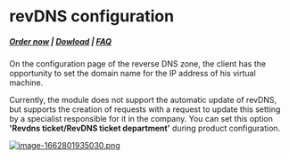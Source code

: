 # revDNS configuration

#####  [Order now](https://panel.puqcloud.com/index.php?rp=/store/whmcs-module-proxmox-kvm) | [Dowload](https://download.puqcloud.com/WHMCS/servers/PUQ_WHMCS-Proxmox-KVM/) | [FAQ](https://faq.puqcloud.com/)

On the configuration page of the reverse DNS zone, the client has the opportunity to set the domain name for the IP address of his virtual machine.

Currently, the module does not support the automatic update of revDNS, but supports the creation of requests with a request to update this setting by a specialist responsible for it in the company. You can set this option **'Revdns ticket/RevDNS ticket department'** during product configuration.

[![image-1662801935030.png](https://doc.puq.info/uploads/images/gallery/2022-09/scaled-1680-/image-1662801935030.png)](https://doc.puq.info/uploads/images/gallery/2022-09/image-1662801935030.png)
